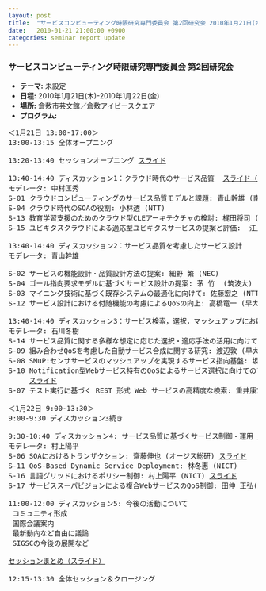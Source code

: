 ```yaml
---
layout: post
title:  "サービスコンピューティング時限研究専門委員会 第2回研究会 2010年1月21日(木)-2010年1月22日(金)"
date:   2010-01-21 21:00:00 +0900
categories: seminar report update
---
```


### サービスコンピューティング時限研究専門委員会 第2回研究会
- __テーマ:__ 未設定
- __日程:__ 2010年1月21日(木)-2010年1月22日(金)
- __場所:__ 倉敷市芸文館／倉敷アイビースクエア
- __プログラム:__


<pre>
＜1月21日 13:00-17:00＞
13:00-13:15 全体オープニング

13:20-13:40 セッションオープニング <a href="/assets/file/20100121/opening.pdf">スライド</a>

13:40-14:40 ディスカッション1：クラウド時代のサービス品質  <a href="/assets/file/20100121/discussion1.pdf">スライド（まとめ）</a>
モデレータ: 中村匡秀
S-01 クラウドコンピューティングのサービス品質モデルと課題: 青山幹雄 (南山大) <a href="/assets/file/20100121/S-01.pdf">スライド</a>
S-04 クラウド時代のSOAの役割: 小林透 (NTT)
S-13 教育学習支援のためのクラウド型CLEアーキテクチャの検討: 梶田将司 (名大) (不参加)
S-15 ユビキタスクラウドによる適応型ユビキタスサービスの提案と評価:  江上公一 (神戸大) <a href="/assets/file/20100121/S-15.pdf">スライド</a>

13:40-14:40 ディスカッション2：サービス品質を考慮したサービス設計
モデレータ: 青山幹雄

S-02 サービスの機能設計・品質設計方法の提案: 細野 繁 (NEC)
S-04 ゴール指向要求モデルに基づくサービス設計の提案: 茅 竹  (筑波大)
S-03 マイニング技術に基づく既存システムの最適化に向けて: 佐藤宏之 (NTT)
S-12 サービス設計における付随機能の考慮によるQoSの向上: 高橋竜一 (早大) <a href="/assets/file/20100121/S-06.pdf">スライド</a>

13:40-14:40 ディスカッション3：サービス検索，選択，マッシュアップにおけるサービス品質
モデレータ: 石川冬樹
S-14 サービス品質に関する多様な想定に応じた選択・適応手法の活用に向けて:  石川冬樹 (NII)
S-09 組み合わせQoSを考慮した自動サービス合成に関する研究: 渡辺敦 (早大) <a href="/assets/file/20100121/S-09.pdf">スライド</a>
S-08 SMuP:センササービスのマッシュアップを実現するサービス指向基盤: 坂本 寛幸 (神戸大)  <a href="/assets/file/20100121/S-08.pdf">スライド</a>
S-10 Notification型Webサービス特有のQoSによるサービス選択に向けてのアプローチ: 片渕 聡 (早大)
     <a href="/assets/file/20100121/S-10.pdf">スライド</a>
S-07 テスト実行に基づく REST 形式 Web サービスの高精度な検索: 重井康宏 (早大)

＜1月22日 9:00-13:30＞
9:00-9:30 ディスカッション3続き

9:30-10:40 ディスカッション4: サービス品質に基づくサービス制御・運用 <a href="/assets/file/20100121/discussion4.pdf">スライド（まとめ）</a>
モデレータ: 村上陽平
S-06 SOAにおけるトランザクション: 齋藤伸也 (オージス総研) <a href="/assets/file/20100121/S-06.pdf">スライド</a>
S-11 QoS-Based Dynamic Service Deployment: 林冬惠 (NICT)
S-16 言語グリッドにおけるポリシー制御: 村上陽平 (NICT) <a href="/assets/file/20100121/S-16.pdf">スライド</a>
S-17 サービススーパビジョンによる複合WebサービスのQoS制御: 田仲 正弘(NICT)

11:00-12:00 ディスカッション5: 今後の活動について
 コミュニティ形成
 国際会議案内
 最新動向など自由に議論
 SIGSCの今後の展開など

<a href="/assets/file/20100121/summary.pdf">セッションまとめ（スライド）</a>

12:15-13:30 全体セッション＆クロージング

</pre>


